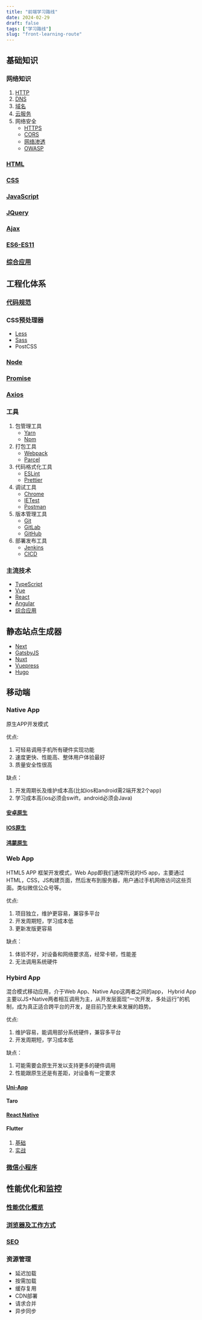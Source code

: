 ```yaml
---
title: "前端学习路线"
date: 2024-02-29
draft: false
tags: ["学习路线"]
slug: "front-learning-route"
---
```



## 基础知识
### 网络知识
1. [HTTP](https://www.bilibili.com/video/BV1js411g7Fw/)
2. [DNS](https://www.bilibili.com/video/BV1GW411j7Ts/)
3. [域名](https://www.bilibili.com/video/BV1zA411x7Pj/)
4. [云服务](https://www.bilibili.com/video/BV1Rt411u7k4/)
5. 网络安全
   - [HTTPS](https://www.bilibili.com/video/BV1Up4y1i7PG/)
   - [CORS](https://www.bilibili.com/video/BV1Kt411E76z/)
   - [网络渗透](https://www.bilibili.com/video/BV1kh411W7Vv/)
   - [OWASP](https://www.bilibili.com/video/BV1ey4y1V7Jj/)
### [HTML](https://www.bilibili.com/video/BV1p84y1P7Z5/)
### [CSS](https://www.bilibili.com/video/BV1p84y1P7Z5/)
### [JavaScript](https://www.bilibili.com/video/BV1YW411T7GX/)
### [JQuery](https://www.bilibili.com/video/BV1ts411E7ag/)
### [Ajax](https://www.bilibili.com/video/BV1WC4y1b78y/)
### [ES6-ES11](https://www.bilibili.com/video/BV1uK411H7on/)
### [综合应用](https://www.bilibili.com/video/BV1ra411X7RX/)


## 工程化体系
### [代码规范](https://www.bilibili.com/video/BV19P4y147Jz/)
### CSS预处理器
- [Less](https://www.bilibili.com/video/BV1YW411T7vd/)
- [Sass](https://www.bilibili.com/video/BV1RJ4113717/)
- PostCSS
### [Node](https://www.bilibili.com/video/BV1gM411W7ex/)
### [Promise](https://www.bilibili.com/video/BV1GA411x7z1/)
### [Axios](https://www.bilibili.com/video/BV1wr4y1K7tq/)
### 工具
1. 包管理工具
   - [Yarn](https://www.imooc.com/learn/766)
   - [Npm](https://www.bilibili.com/video/BV1Dv411W7XP/)
2. 打包工具
   - [Webpack](https://www.bilibili.com/video/BV14T4y1z7sw/)
   - [Parcel](https://www.bilibili.com/video/BV1Pa4y147Kf/)
3. 代码格式化工具
   - [ESLint](https://space.bilibili.com/390120104/search/video?keyword=ESLint)
   - [Prettier](https://www.bilibili.com/video/BV183411r7YK/)
4. 调试工具
   - [Chrome](https://www.bilibili.com/video/BV1KM4y1G7EF/)
   - [IETest](https://www.cnblogs.com/Christeen/p/6612697.html)
   - [Postman](https://www.bilibili.com/video/BV1r34y1d7Kz/)
5. 版本管理工具
   - [Git](https://www.bilibili.com/video/BV1FE411P7B3/)
   - [GitLab](https://www.bilibili.com/video/BV11E411x7Uv/)
   - [GitHub](https://www.bilibili.com/video/BV1yo4y1d7UK/)
6. 部署发布工具
   - [Jenkins](https://www.bilibili.com/video/BV12y4y1M7jU/)
   - [CICD](https://www.bilibili.com/video/BV1u14y1o7DW/)
### 主流技术
- [TypeScript](https://www.bilibili.com/video/BV1Xy4y1v7S2/)
- [Vue](https://www.bilibili.com/video/BV1Zy4y1K7SH/)
- [React](https://www.bilibili.com/video/BV1wy4y1D7JT/)
- [Angular](https://www.bilibili.com/video/BV1ts411E7qg/)
- [综合应用](https://www.bilibili.com/video/BV1Xh411V7b5/)


## 静态站点生成器
- [Next](https://www.bilibili.com/video/BV13441117KK/)
- [GatsbyJS](https://www.gatsbyjs.cn/)
- [Nuxt](https://www.bilibili.com/video/BV1Xt41117Kg/)
- [Vuepress](https://www.bilibili.com/video/BV1vb411m7NY/)
- [Hugo](https://www.bilibili.com/video/BV1x64y117PX/)


## 移动端
### Native App
原生APP开发模式

优点:
1. 可轻易调用手机所有硬件实现功能
2. 速度更快、性能高、整体用户体验最好
3. 质量安全性很高

缺点：
1. 开发周期长及维护成本高(比如ios和android需2端开发2个app)
2. 学习成本高(ios必须会swift，android必须会Java)

#### [安卓原生](https://www.bilibili.com/video/BV19U4y1R7zV/)
#### [IOS原生](https://www.bilibili.com/video/BV1Tt411a7Xa/)
#### [鸿蒙原生](https://www.bilibili.com/video/BV1Ti4y1s79B/)

### Web App
HTML5 APP 框架开发模式，Web App即我们通常所说的H5 app，主要通过HTML，CSS，JS构建页面，然后发布到服务器，用户通过手机网络访问这些页面。类似微信公众号等。

优点:
1. 项目独立，维护更容易，兼容多平台
2. 开发周期短，学习成本低
3. 更新发版更容易

缺点：
1. 体验不好，对设备和网络要求高，经常卡顿，性能差
2. 无法调用系统硬件

### Hybird App
混合模式移动应用，介于Web App、Native App这两者之间的app， Hybrid App主要以JS+Native两者相互调用为主，从开发层面现“一次开发，多处运行”的机制，成为真正适合跨平台的开发，是目前乃至未来发展的趋势。

优点:
1. 维护容易，能调用部分系统硬件，兼容多平台
2. 开发周期短，学习成本低

缺点：
1. 可能需要会原生开发以支持更多的硬件调用
2. 性能跟原生还是有差距，对设备有一定要求

#### [Uni-App](https://www.bilibili.com/video/BV1BJ411W7pX/)
#### Taro
#### [React Native](https://www.bilibili.com/video/BV1Pt4y1n7bD/)
#### Flutter
  1. [基础](https://www.bilibili.com/video/BV15t411U7yf/)
  2. [实战](https://www.bilibili.com/video/BV1kt411B7mu/)
### [微信小程序](https://www.bilibili.com/video/BV12K411A7A2/)


## 性能优化和监控
### [性能优化概览](https://www.bilibili.com/video/BV1KR4y1L7TK/)
### [浏览器及工作方式](https://www.bilibili.com/video/BV1x54y1B7RE/)
### [SEO](https://www.bilibili.com/video/BV1fE411J7ya/)
### 资源管理
- 延迟加载
- 按需加载
- 缓存复用
- CDN部署
- 请求合并
- 异步同步
